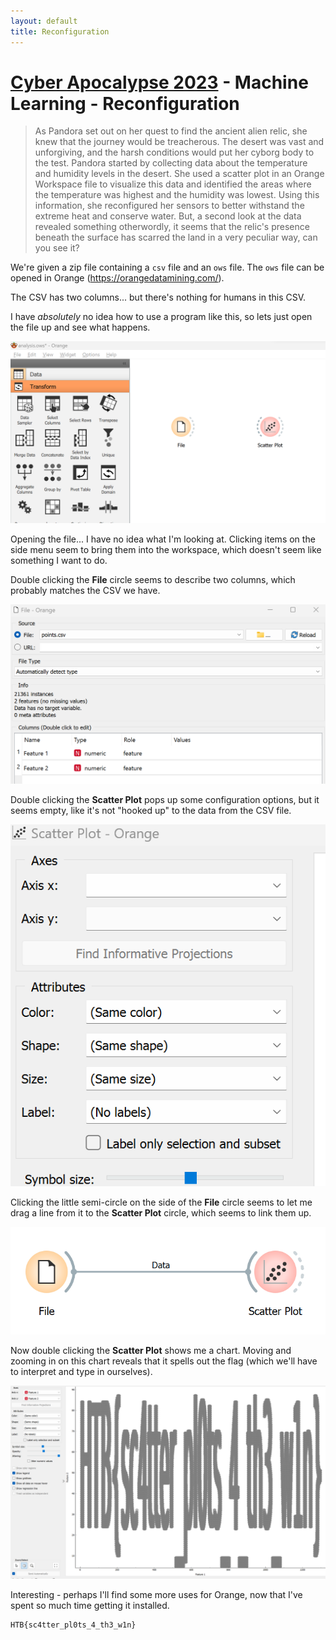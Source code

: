 ```yaml
---
layout: default
title: Reconfiguration
---
```


# [Cyber Apocalypse 2023](index.md) - Machine Learning - Reconfiguration

> As Pandora set out on her quest to find the ancient alien relic, she knew that the journey would be treacherous. The desert was vast and unforgiving, and the harsh conditions would put her cyborg body to the test. Pandora started by collecting data about the temperature and humidity levels in the desert. She used a scatter plot in an Orange Workspace file to visualize this data and identified the areas where the temperature was highest and the humidity was lowest. Using this information, she reconfigured her sensors to better withstand the extreme heat and conserve water. But, a second look at the data revealed something otherwordly, it seems that the relic's presence beneath the surface has scarred the land in a very peculiar way, can you see it?

We're given a zip file containing a `csv` file and an `ows` file. The `ows` file can be opened in Orange (https://orangedatamining.com/).

The CSV has two columns... but there's nothing for humans in this CSV.

I have _absolutely_ no idea how to use a program like this, so lets just open the file up and see what happens.

![Reconfiguration](ml-reconfiguration/01.png)

Opening the file... I have no idea what I'm looking at. Clicking items on the side menu seem to bring them into the workspace, which doesn't seem like something I want to do.

Double clicking the __File__ circle seems to describe two columns, which probably matches the CSV we have.

![Reconfiguration](ml-reconfiguration/02.png)

Double clicking the __Scatter Plot__ pops up some configuration options, but it seems empty, like it's not "hooked up" to the data from the CSV file.

![Reconfiguration](ml-reconfiguration/03.png)

Clicking the little semi-circle on the side of the __File__ circle seems to let me drag a line from it to the __Scatter Plot__ circle, which seems to link them up.

![Reconfiguration](ml-reconfiguration/04.png)

Now double clicking the __Scatter Plot__ shows me a chart. Moving and zooming in on this chart reveals that it spells out the flag (which we'll have to interpret and type in ourselves).

![Reconfiguration](ml-reconfiguration/05.png)

Interesting - perhaps I'll find some more uses for Orange, now that I've spent so much time getting it installed.

```
HTB{sc4tter_pl0ts_4_th3_w1n}
```